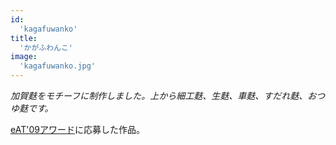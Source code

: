 ```yaml
---
id:
  'kagafuwanko'
title:
  'かがふわんこ'
image:
  'kagafuwanko.jpg'
---
```


_加賀麩をモチーフに制作しました。上から細工麩、生麩、車麩、すだれ麩、おつゆ麩です。_

[eAT'09アワード](http://eatx.bp-musashi.jp/09award.html)に応募した作品。
